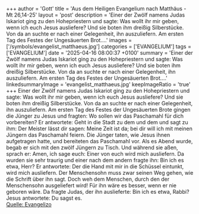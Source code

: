 +++
author = 'Gott'
title = 'Aus dem Heiligen Evangelium nach Matthäus - Mt 26,14-25'
layout = 'post'
description = 'Einer der Zwölf namens Judas Iskariot ging zu den Hohepriestern und sagte: Was wollt ihr mir geben, wenn ich euch Jesus ausliefere? Und sie boten ihm dreißig Silberstücke. Von da an suchte er nach einer Gelegenheit, ihn auszuliefern. Am ersten Tag des Festes der Ungesäuerten Brot....'
images = ['/symbols/evangelist_matthaeus.jpg']
categories = ['EVANGELIUM']
tags = ['EVANGELIUM']
date = '2025-04-16 08:00:37 +0100'
summary = 'Einer der Zwölf namens Judas Iskariot ging zu den Hohepriestern und sagte: Was wollt ihr mir geben, wenn ich euch Jesus ausliefere? Und sie boten ihm dreißig Silberstücke. Von da an suchte er nach einer Gelegenheit, ihn auszuliefern. Am ersten Tag des Festes der Ungesäuerten Brot....'
linkedsummaryImage = 'evangelist_matthaeus.jpg'
keepImageRatio = 'true'
+++
Einer der Zwölf namens Judas Iskariot ging zu den Hohepriestern
und sagte: Was wollt ihr mir geben, wenn ich euch Jesus ausliefere? Und sie boten ihm dreißig Silberstücke.
Von da an suchte er nach einer Gelegenheit, ihn auszuliefern.
Am ersten Tag des Festes der Ungesäuerten Brote gingen die Jünger zu Jesus und fragten: Wo sollen wir das Paschamahl für dich vorbereiten?
Er antwortete: Geht in die Stadt zu dem und dem und sagt zu ihm: Der Meister lässt dir sagen: Meine Zeit ist da; bei dir will ich mit meinen Jüngern das Paschamahl feiern.<!--more-->
Die Jünger taten, wie Jesus ihnen aufgetragen hatte, und bereiteten das Paschamahl vor.
Als es Abend wurde, begab er sich mit den zwölf Jüngern zu Tisch.
Und während sie aßen, sprach er: Amen, ich sage euch: Einer von euch wird mich ausliefern.
Da wurden sie sehr traurig und einer nach dem andern fragte ihn: Bin ich es etwa, Herr?
Er antwortete: Der die Hand mit mir in die Schüssel eintunkt, wird mich ausliefern.
Der Menschensohn muss zwar seinen Weg gehen, wie die Schrift über ihn sagt. Doch weh dem Menschen, durch den der Menschensohn ausgeliefert wird! Für ihn wäre es besser, wenn er nie geboren wäre.
Da fragte Judas, der ihn auslieferte: Bin ich es etwa, Rabbi? Jesus antwortete: Du sagst es.<br> [Quelle: Evangelizo](https://evangeliumtagfuertag.org/DE/gospel)
